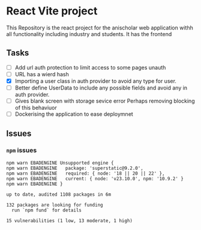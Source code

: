 # React Vite project

This Repository is the react project for the anischolar web application withh all functionality including industry and students. It has the frontend 

## Tasks

- [ ] Add url auth protection to limit access to some pages unauth
- [ ] URL has a wierd hash
- [x] Importing a user class in auth provider to avoid any type for user.
- [ ] Better define UserData to include any possible fields and avoid any in auth provider.
- [ ] Gives blank screen with storage sevice error Perhaps removing blocking of this behaviuor
- [ ] Dockerising the application to ease deploymnet

## Issues

### `npm` issues

```fish
npm warn EBADENGINE Unsupported engine {
npm warn EBADENGINE   package: 'superstatic@9.2.0',
npm warn EBADENGINE   required: { node: '18 || 20 || 22' },
npm warn EBADENGINE   current: { node: 'v23.10.0', npm: '10.9.2' }
npm warn EBADENGINE }

up to date, audited 1108 packages in 6m

132 packages are looking for funding
  run `npm fund` for details

15 vulnerabilities (1 low, 13 moderate, 1 high)
```
